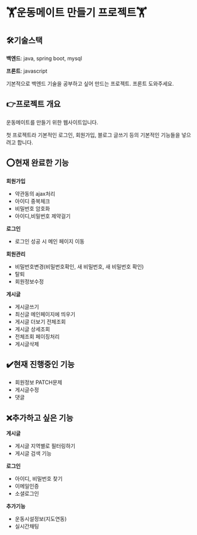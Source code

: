 # :weight_lifting:운동메이트 만들기 프로젝트:weight_lifting:

## :hammer_and_wrench:기술스택

**백엔드**: java, spring boot, mysql

**프론트**: javascript

기본적으로 백엔드 기술을 공부하고 싶어 만드는 프로젝트. 프론트 도와주세요.

## :point_right:프로젝트 개요

운동메이트를 만들기 위한 웹사이트입니다. 

첫 프로젝트라 기본적인 로그인, 회원가입, 블로그 글쓰기 등의 기본적인 기능들을 넣으려고 합니다.

## :o:현재 완료한 기능

**회원가입**
- 약관동의 ajax처리
- 아이디 중복체크
- 비밀번호 암호화
- 아이디,비밀번호 제약걸기

**로그인**
- 로그인 성공 시 메인 페이지 이동

**회원관리**
- 비밀번호변경(비밀번호확인, 새 비밀번호, 새 비밀번호 확인)
- 탈퇴
- 회원정보수정

**게시글**
- 게시글쓰기
- 최신글 메인페이지에 띄우기
- 게시글 더보기 전체조회
- 게시글 상세조회
- 전체조회 페이징처리
- 게시글삭제

## :heavy_check_mark:현재 진행중인 기능

- 회원정보 PATCH문제
- 게시글수정
- 댓글

## 	:x:추가하고 싶은 기능

**게시글**
- 게시글 지역별로 필터링하기
- 게시글 검색 기능

**로그인**
- 아이디, 비밀번호 찾기
- 이메일인증
- 소셜로그인

**추가기능**
- 운동시설정보(지도연동)
- 실시간채팅


